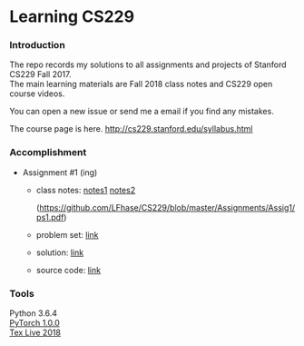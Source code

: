 # Learning CS229

### Introduction
The repo records my solutions to all assignments and projects of Stanford CS229 Fall 2017. <br>
The main learning materials are Fall 2018 class notes and CS229 open course videos.

You can open a new issue or send me a email if you find any mistakes.

The course page is here. http://cs229.stanford.edu/syllabus.html

### Accomplishment 
- Assignment #1 (ing)
  - class notes: [notes1](https://github.com/LFhase/CS229/blob/master/Notes%5BFall%202018%5D/cs229-notes1.pdf) [notes2](https://github.com/LFhase/CS229/blob/master/Notes%5BFall%202018%5D/cs229-notes2.pdf)

       (https://github.com/LFhase/CS229/blob/master/Assignments/Assig1/ps1.pdf)

  - problem set: [link](https://github.com/LFhase/CS229/blob/master/Assignments/Assig1/ps1.pdf)

  - solution: [link](https://github.com/LFhase/CS229/blob/master/Assignments/Assig1/assig1.pdf)

  - source code: [link](https://github.com/LFhase/CS229/blob/master/Assignments/Assig1/assig1.py)

### Tools
Python 3.6.4 <br>
[PyTorch 1.0.0](https://pytorch.org) <br>
[Tex Live 2018](http://www.tug.org/texlive/windows.html)
